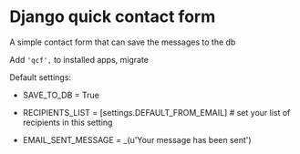 # Django quick contact form

A simple contact form that can save the messages to the db

Add `'qcf',` to installed apps, migrate

Default settings: 

- SAVE_TO_DB = True

- RECIPIENTS_LIST = [settings.DEFAULT_FROM_EMAIL] # set your list of recipients in this setting

- EMAIL_SENT_MESSAGE = _(u'Your message has been sent')
